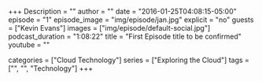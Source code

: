 +++
Description = ""
author = ""
date = "2016-01-25T04:08:15-05:00"
episode = "1"
episode_image = "img/episode/jan.jpg"
explicit = "no"
guests = ["Kevin Evans"]
images = ["img/episode/default-social.jpg"]
podcast_duration = "1:08:22"
title = "First Episode title to be confirmed"
youtube = ""

categories = ["Cloud Technology"]
series = ["Exploring the Cloud"]
tags = ["", "", "Technology"]
+++



